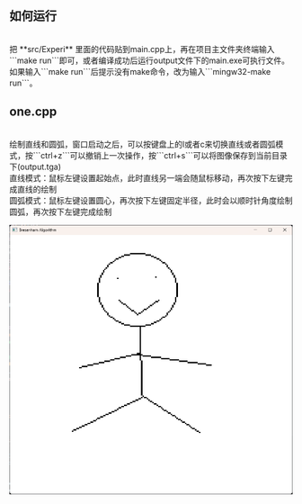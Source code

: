 <h2>如何运行</h2><br>
把 **src/Experi** 里面的代码贴到main.cpp上，再在项目主文件夹终端输入```make run```即可，或者编译成功后运行output文件下的main.exe可执行文件。<br>
如果输入```make run```后提示没有make命令，改为输入```mingw32-make run```。<br>

<h2>one.cpp</h2> <br>
绘制直线和圆弧，窗口启动之后，可以按键盘上的l或者c来切换直线或者圆弧模式，按```ctrl+z```可以撤销上一次操作，按```ctrl+s```可以将图像保存到当前目录下(output.tga)<br>
直线模式：鼠标左键设置起始点，此时直线另一端会随鼠标移动，再次按下左键完成直线的绘制<br>
圆弧模式：鼠标左键设置圆心，再次按下左键固定半径，此时会以顺时针角度绘制圆弧，再次按下左键完成绘制<br>

<img src="image.png"></img>